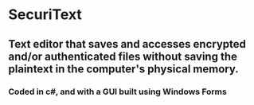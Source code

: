 # SecuriText
 
<h2>Text editor that saves and accesses encrypted and/or authenticated files without saving the plaintext in the computer's physical memory.</h2>

<h3>Coded in c#, and with a GUI built using Windows Forms</h3>
